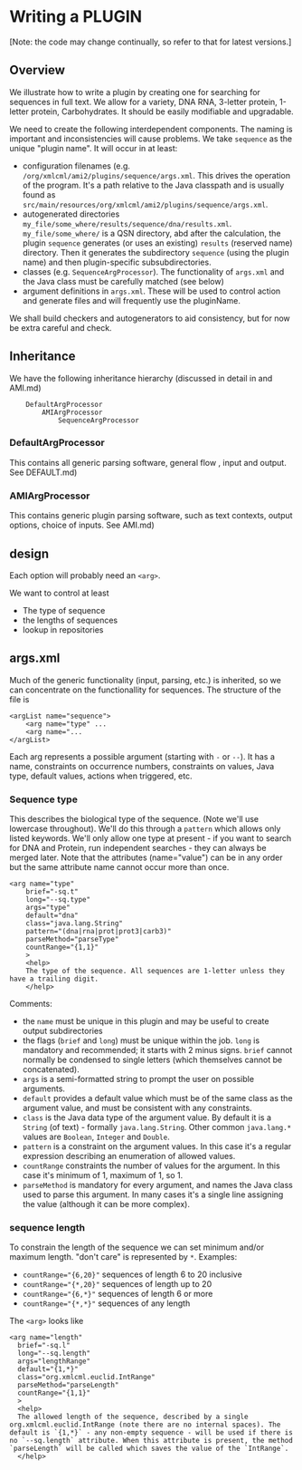 # Writing a PLUGIN

[Note: the code may change continually, so refer to that for latest versions.]
## Overview

We illustrate how to write a plugin by creating one for searching for sequences in full text. We allow for a variety, DNA
RNA, 3-letter protein, 1-letter protein, Carbohydrates. It should be easily modifiable and upgradable.

We need to create the following interdependent components. The naming is important and inconsistencies will cause problems. We
take `sequence` as the unique "plugin name". It will occur in at least:

 * configuration filenames (e.g. `/org/xmlcml/ami2/plugins/sequence/args.xml`. This drives the operation of the program. It's a path relative to the Java classpath and is usually found as `src/main/resources/org/xmlcml/ami2/plugins/sequence/args.xml`. 
 * autogenerated directories `my_file/some_where/results/sequence/dna/results.xml`. `my_file/some_where/` is a QSN directory, abd after the calculation, the plugin `sequence`  generates (or uses an existing) `results` (reserved name) directory. Then it generates the subdirectory `sequence` (using the plugin name) and then plugin-specific subsubdirectories.
 * classes (e.g. `SequenceArgProcessor`). The functionality of `args.xml` and the Java class must be carefully matched (see below)
 * argument definitions in `args.xml`. These will be used to control action and generate files and will frequently use the pluginName.
 
We shall build checkers and autogenerators to aid consistency, but for now be extra careful and check. 

## Inheritance

We have the following inheritance hierarchy (discussed in detail in  and AMI.md)

```
    DefaultArgProcessor
        AMIArgProcessor
            SequenceArgProcessor
```

### DefaultArgProcessor

This contains all generic parsing software, general flow , input and output. See DEFAULT.md)

### AMIArgProcessor

This contains generic plugin parsing software, such as text contexts, output options, choice of inputs. See AMI.md)

## design

Each option will probably need an `<arg>`.

We want to control at least

 * The type of sequence
 * the lengths of sequences
 * lookup in repositories
 
## args.xml

Much of the generic functionality (input, parsing, etc.) is inherited, so we can concentrate on the functionallity for sequences. The structure of the file is

```
<argList name="sequence">
    <arg name="type" ...
    <arg name="...
</argList>
```

Each arg represents a possible argument (starting with `-` or `--`). It has a name, constraints on occurrence numbers, constraints on values, Java type, default values, actions when triggered, etc.

### Sequence type

This describes the biological type of the sequence. (Note we'll use lowercase throughout). We'll do this through a `pattern` which allows only listed keywords. We'll only allow one type at present - if you want to search for DNA and Protein, run independent searches - they can always be merged later. Note that the attributes (name="value") can be in any order but the same attribute name cannot occur more than once.

```
<arg name="type"
    brief="-sq.t"
    long="--sq.type"
    args="type"
    default="dna"
    class="java.lang.String"
    pattern="(dna|rna|prot|prot3|carb3)"
    parseMethod="parseType"
    countRange="{1,1}"
    >
    <help>
    The type of the sequence. All sequences are 1-letter unless they have a trailing digit.
    </help>
```

Comments:

 * the `name` must be unique in this plugin and may be useful to create output subdirectories
 * the flags (`brief` and `long`) must be unique within the job. `long` is mandatory and recommended; it starts with 2 minus signs. `brief` cannot normally be condensed to single letters (which themselves cannot be concatenated). 
 * `args` is a semi-formatted string to prompt the user on possible arguments.
 * `default` provides a default value which must be of the same class as the argument value, and must be consistent with any constraints.
 * `class` is the Java data type of the argument value. By default it is a `String` (of text) - formally `java.lang.String`. Other common `java.lang.*` values are `Boolean`, `Integer` and `Double`. 
 * `pattern` is a constraint on the argument values. In this case it's a regular expression describing an enumeration of allowed values.
 * `countRange` constraints the number of values for the argument. In this case it's minimum of 1, maximum of 1, so 1.
 * `parseMethod` is mandatory for every argument, and names the Java class used to parse this argument. In many cases it's a single line assigning the value (although it can be more complex).
 
 ### sequence length
 
 To constrain the length of the sequence we can set minimum and/or maximum length. "don't care" is represented by `*`. Examples:
 
  * `countRange="{6,20}"`   sequences of length 6 to 20 inclusive
  * `countRange="{*,20}"`   sequences of length up to 20 
  * `countRange="{6,*}"`   sequences of length 6 or more
  * `countRange="{*,*}"`   sequences of any length 
  
  The `<arg>` looks  like
  
  ```
<arg name="length"
    brief="-sq.l"
    long="--sq.length"
    args="lengthRange"
    default="{1,*}"
    class="org.xmlcml.euclid.IntRange"
    parseMethod="parseLength"
    countRange="{1,1}"
    >
    <help>
    The allowed length of the sequence, described by a single org.xmlcml.euclid.IntRange (note there are no internal spaces). The default is `{1,*}` - any non-empty sequence - will be used if there is no `--sq.length` attribute. When this attribute is present, the method `parseLength` will be called which saves the value of the `IntRange`.
    </help>
```

  
  
  
